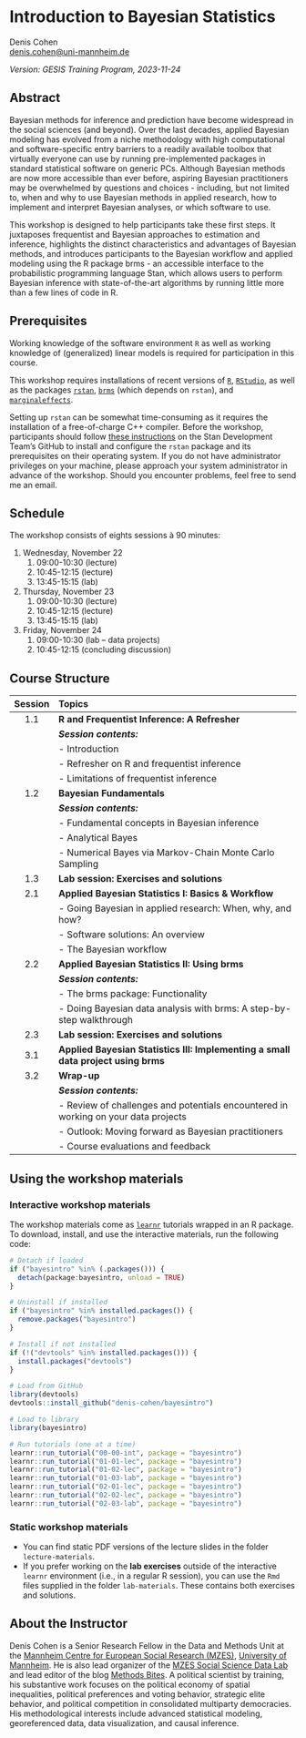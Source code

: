 
# Introduction to Bayesian Statistics

Denis Cohen  
<denis.cohen@uni-mannheim.de>

*Version: GESIS Training Program, 2023-11-24*

## Abstract

Bayesian methods for inference and prediction have become widespread in
the social sciences (and beyond). Over the last decades, applied
Bayesian modeling has evolved from a niche methodology with high
computational and software-specific entry barriers to a readily
available toolbox that virtually everyone can use by running
pre-implemented packages in standard statistical software on generic
PCs. Although Bayesian methods are now more accessible than ever before,
aspiring Bayesian practitioners may be overwhelmed by questions and
choices - including, but not limited to, when and why to use Bayesian
methods in applied research, how to implement and interpret Bayesian
analyses, or which software to use.

This workshop is designed to help participants take these first steps.
It juxtaposes frequentist and Bayesian approaches to estimation and
inference, highlights the distinct characteristics and advantages of
Bayesian methods, and introduces participants to the Bayesian workflow
and applied modeling using the R package brms - an accessible interface
to the probabilistic programming language Stan, which allows users to
perform Bayesian inference with state-of-the-art algorithms by running
little more than a few lines of code in R.

## Prerequisites

Working knowledge of the software environment `R` as well as working
knowledge of (generalized) linear models is required for participation
in this course.

This workshop requires installations of recent versions of
[`R`](https://cran.r-project.org/mirrors.html),
[`RStudio`](https://rstudio.com/products/rstudio/download/#download), as
well as the packages
[`rstan`](https://cran.r-project.org/web/packages/rstan/index.html),
[`brms`](https://cran.r-project.org/web/packages/brms/index.html) (which
depends on `rstan`), and
[`marginaleffects`](https://cran.r-project.org/web/packages/marginaleffects/index.html).

Setting up `rstan` can be somewhat time-consuming as it requires the
installation of a free-of-charge C++ compiler. Before the workshop,
participants should follow [these
instructions](https://github.com/stan-dev/rstan/wiki/RStan-Getting-Started)
on the Stan Development Team’s GitHub to install and configure the
`rstan` package and its prerequisites on their operating system. If you
do not have administrator privileges on your machine, please approach
your system administrator in advance of the workshop. Should you
encounter problems, feel free to send me an email.

## Schedule

The workshop consists of eights sessions à 90 minutes:

1.  Wednesday, November 22
    1.  09:00-10:30 (lecture)
    2.  10:45-12:15 (lecture)
    3.  13:45-15:15 (lab)
2.  Thursday, November 23
    1.  09:00-10:30 (lecture)
    2.  10:45-12:15 (lecture)
    3.  13:45-15:15 (lab)
3.  Friday, November 24
    1.  09:00-10:30 (lab – data projects)
    2.  10:45-12:15 (concluding discussion)

## Course Structure

| Session | Topics                                                                              |
|:-------:|:------------------------------------------------------------------------------------|
|   1.1   | **R and Frequentist Inference: A Refresher**                                        |
|         | ***Session contents:***                                                             |
|         | \- Introduction                                                                     |
|         | \- Refresher on R and frequentist inference                                         |
|         | \- Limitations of frequentist inference                                             |
|   1.2   | **Bayesian Fundamentals**                                                           |
|         | ***Session contents:***                                                             |
|         | \- Fundamental concepts in Bayesian inference                                       |
|         | \- Analytical Bayes                                                                 |
|         | \- Numerical Bayes via Markov-Chain Monte Carlo Sampling                            |
|   1.3   | **Lab session: Exercises and solutions**                                            |
|   2.1   | **Applied Bayesian Statistics I: Basics & Workflow**                                |
|         | \- Going Bayesian in applied research: When, why, and how?                          |
|         | \- Software solutions: An overview                                                  |
|         | \- The Bayesian workflow                                                            |
|   2.2   | **Applied Bayesian Statistics II: Using brms**                                      |
|         | ***Session contents:***                                                             |
|         | \- The brms package: Functionality                                                  |
|         | \- Doing Bayesian data analysis with brms: A step-by-step walkthrough               |
|   2.3   | **Lab session: Exercises and solutions**                                            |
|   3.1   | **Applied Bayesian Statistics III: Implementing a small data project using brms**   |
|   3.2   | **Wrap-up**                                                                         |
|         | ***Session contents:***                                                             |
|         | \- Review of challenges and potentials encountered in working on your data projects |
|         | \- Outlook: Moving forward as Bayesian practitioners                                |
|         | \- Course evaluations and feedback                                                  |

## Using the workshop materials

### Interactive workshop materials

The workshop materials come as
[`learnr`](https://rstudio.github.io/learnr/) tutorials wrapped in an R
package. To download, install, and use the interactive materials, run
the following code:

``` r
# Detach if loaded
if ("bayesintro" %in% (.packages())) {
  detach(package:bayesintro, unload = TRUE)
}

# Uninstall if installed
if ("bayesintro" %in% installed.packages()) {
  remove.packages("bayesintro")
}

# Install if not installed
if (!("devtools" %in% installed.packages())) {
  install.packages("devtools")
}

# Load from GitHub
library(devtools)
devtools::install_github("denis-cohen/bayesintro")

# Load to library
library(bayesintro)

# Run tutorials (one at a time)
learnr::run_tutorial("00-00-int", package = "bayesintro")
learnr::run_tutorial("01-01-lec", package = "bayesintro")
learnr::run_tutorial("01-02-lec", package = "bayesintro")
learnr::run_tutorial("01-03-lab", package = "bayesintro")
learnr::run_tutorial("02-01-lec", package = "bayesintro")
learnr::run_tutorial("02-02-lec", package = "bayesintro")
learnr::run_tutorial("02-03-lab", package = "bayesintro")
```

### Static workshop materials

- You can find static PDF versions of the lecture slides in the folder
  `lecture-materials`.
- If you prefer working on the **lab exercises** outside of the
  interactive `learnr` environment (i.e., in a regular R session), you
  can use the `Rmd` files supplied in the folder `lab-materials`. These
  contains both exercises and solutions.

## About the Instructor

Denis Cohen is a Senior Research Fellow in the Data and Methods Unit at
the [Mannheim Centre for European Social Research
(MZES)](https://www.mzes.uni-mannheim.de/), [University of
Mannheim](https://www.uni-mannheim.de/). He is also lead organizer of
the [MZES Social Science Data
Lab](https://www.mzes.uni-mannheim.de/socialsciencedatalab/page/events/)
and lead editor of the blog [Methods
Bites](https://www.mzes.uni-mannheim.de/socialsciencedatalab/). A
political scientist by training, his substantive work focuses on the
political economy of spatial inequalities, political preferences and
voting behavior, strategic elite behavior, and political competition in
consolidated multiparty democracies. His methodological interests
include advanced statistical modeling, georeferenced data, data
visualization, and causal inference.
